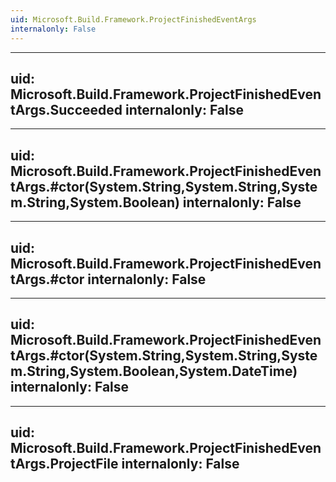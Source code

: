 ```yaml
---
uid: Microsoft.Build.Framework.ProjectFinishedEventArgs
internalonly: False
---
```


---
uid: Microsoft.Build.Framework.ProjectFinishedEventArgs.Succeeded
internalonly: False
---

---
uid: Microsoft.Build.Framework.ProjectFinishedEventArgs.#ctor(System.String,System.String,System.String,System.Boolean)
internalonly: False
---

---
uid: Microsoft.Build.Framework.ProjectFinishedEventArgs.#ctor
internalonly: False
---

---
uid: Microsoft.Build.Framework.ProjectFinishedEventArgs.#ctor(System.String,System.String,System.String,System.Boolean,System.DateTime)
internalonly: False
---

---
uid: Microsoft.Build.Framework.ProjectFinishedEventArgs.ProjectFile
internalonly: False
---

